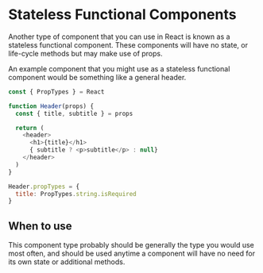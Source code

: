 # Stateless Functional Components

Another type of component that you can use in React is known as a stateless
functional component.  These components will have no state, or life-cycle
methods but may make use of props.

An example component that you might use as a stateless functional component
would be something like a general header.

```javascript
const { PropTypes } = React

function Header(props) {
  const { title, subtitle } = props

  return (
    <header>
      <h1>{title}</h1>
      { subtitle ? <p>subtitle</p> : null}
    </header>
  )
}

Header.propTypes = {
  title: PropTypes.string.isRequired
}
```

## When to use

This component type probably should be generally the type you would use most
often, and should be used anytime a component will have no need for its own
state or additional methods.
